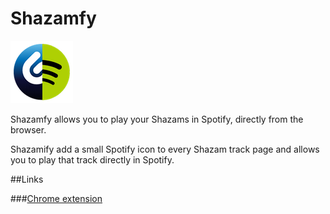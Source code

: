 Shazamfy
========
![image](./images/icon.png)

Shazamfy allows you to play your Shazams in Spotify, directly from the browser.

Shazamify add a small Spotify icon to every Shazam track page and allows you to play that track directly in Spotify.

##Links

###[Chrome extension](https://chrome.google.com/webstore/detail/sproxify/kiohegnpcjpnamjjlobofaiegnpnepnc?utm_source=chrome-ntp-icon)